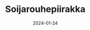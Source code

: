 ---
title: "Soijarouhepiirakka"
image: "https://vegaanibotti.lauravuo.me/2024/01/2024-01-24_small.png"
date: 2024-01-24
receipt_url: "https://vegaanihaaste.fi/reseptit/soijarouhepiirakka"
---